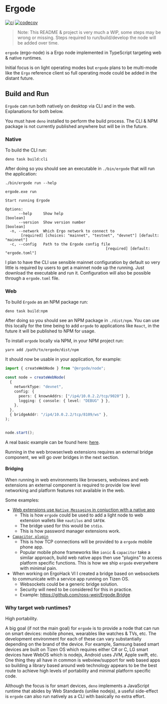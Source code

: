 # Ergode

[![ci](https://github.com/ross-weir/ergode/actions/workflows/ci.yml/badge.svg)](https://github.com/ross-weir/ergode/actions/workflows/ci.yml) [![codecov](https://codecov.io/github/ross-weir/ergode/branch/main/graph/badge.svg?token=9LGTORWR68)](https://codecov.io/github/ross-weir/ergode)

> Note: This README & project is very much a WIP, some steps may be wrong or missing. Steps required to run/build/develop the node will be added over time.

`ergode` (ergo-node) is a Ergo node implemented in TypeScript targeting web &
native runtimes.

Initial focus is on light operating modes but `ergode` plans to be multi-mode like the `Ergo` reference client so full operating mode could be
added in the distant future.

## Build and Run

`Ergode` can run both natively on desktop via CLI and in the web. Explanations for both below.

You must have `deno` installed to perform the build process. The CLI & NPM package is not currently published anywhere but will be in the future.

### Native

To build the CLI run:

```
deno task build:cli
```

After doing so you should see an executable in `./bin/ergode` that will run the application:

```
./bin/ergode run --help

ergode.exe run

Start running Ergode

Options:
      --help     Show help                                             [boolean]
      --version  Show version number                                   [boolean]
  -n, --network  Which Ergo network to connect to
       [required] [choices: "mainnet", "testnet", "devnet"] [default: "mainnet"]
  -c, --config   Path to the Ergode config file
                                             [required] [default: "ergode.toml"]
```

I plan to have the CLI use sensible mainnet configuration by default so very little is required by users to get a mainnet
node up the running. Just download the executable and run it. Configuration will also be possible through a `ergode.toml` file.

### Web

To build `Ergode` as an NPM package run:

```
deno task build:npm
```

After doing so you should see an NPM package in `./dist/npm`. You can use this locally for the time being to add `ergode` to applications
like `React`, in the future it will be published to NPM for usage.

To install `ergode` locally via NPM, in your NPM project run:

```
yarn add /path/to/ergode/dist/npm
```

It should now be usable in your application, for example:

```ts
import { createWebNode } from "@ergode/node";

const node = createWebNode(
  {
    networkType: "devnet",
    config: {
      peers: { knownAddrs: ["/ip4/10.0.2.2/tcp/9020"] },
      logging: { console: { level: "DEBUG" } },
    },
  },
  { bridgeAddr: "/ip4/10.0.2.2/tcp/8109/ws" },
);


node.start();
```

A real basic example can be found here: [here](https://github.com/ross-weir/Ergode.Tizen/tree/main/ErgodeTizenUI).

Running in the web browser/web extensions requires an external bridge component, we will go over bridges in the next section.

#### Bridging

When running in web environments like browsers, webviews and web extensions an external component is required to provide low level networking and platform features not available
in the web.

Some examples:

- [Web extensions use `Native Messaging` in conjuction with a native app](https://developer.mozilla.org/en-US/docs/Mozilla/Add-ons/WebExtensions/Native_messaging)
  - This is how `ergode` could be used to add a light node to web extension wallets like `nautilus` and `SAFEW`.
  - The bridge used for this would be `stdio`.
  - This is how password manager extensions work.
- [`Capacitor plugin`](https://capacitorjs.com/docs/plugins)
  - This is how TCP connections will be provided to a `ergode` mobile phone app.
  - Popular mobile phone frameworks like `ionic` & `capacitor` take a similar approach, build web native apps then use "plugins" to access platform specific functions. This is how we ship `ergode` everywhere with minimal pain.
- When working on ErgoHack VI I created a bridge based on websockets to communicate with a service app running on Tizen OS.
  - Websockets could be a generic bridge solution.
  - Security will need to be considered for this in practice.
  - Example: https://github.com/ross-weir/Ergode.Bridge

### Why target web runtimes?

High portability.

A big goal (if not the main goal) for `ergode` is to provide a node that can run on smart devices:
mobile phones, wearables like watches & TVs, etc. The development environment
for each of these can vary substantially depending on the brand of the device.
For example, Samsung based smart devices are built on Tizen OS which requires
either C# or C, LG smart devices have WebOS which is nodejs, Android uses JVM,
Apple swift, etc. One thing they all have in common is webview/support for web
based apps so building a library based around web technology appears to be the
best route to achieve high levels of portability and minimal platform specific
code.

Although the focus is for smart devices,  `deno` implements a JavaScript runtime that abides by Web Standards (unlike nodejs),
a useful side-effect is `ergode` can also run natively as a CLI with basically no extra effort.
